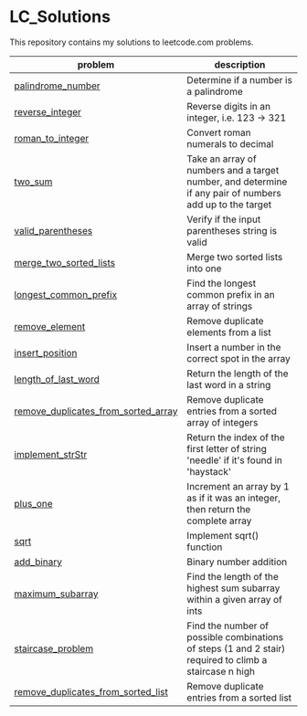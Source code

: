 # LC_Solutions
This repository contains my solutions to leetcode.com problems.

|problem|description|
|---|---|
|[palindrome_number](solutions/palindrome_number.py)|Determine if a number is a palindrome|
|[reverse_integer](solutions/reverse_integer.py)|Reverse digits in an integer, i.e. 123 -> 321|
|[roman_to_integer](solutions/roman_to_integer.py)|Convert roman numerals to decimal|
|[two_sum](solutions/two_sum.py)|Take an array of numbers and a target number, and determine if any pair of numbers add up to the target|
|[valid_parentheses](solutions/valid_parentheses.py)|Verify if the input parentheses string is valid|
|[merge_two_sorted_lists](solutions/merge_two_sorted_lists.py)|Merge two sorted lists into one|
|[longest_common_prefix](solutions/longest_common_prefix.py)|Find the longest common prefix in an array of strings|
|[remove_element](solutions/remove_element.py)|Remove duplicate elements from a list|
|[insert_position](solutions/insert_position.py)|Insert a number in the correct spot in the array|
|[length_of_last_word](solutions/length_of_last_word.py)|Return the length of the last word in a string|
|[remove_duplicates_from_sorted_array](solutions/remove_duplicates_from_sorted_array.py)|Remove duplicate entries from a sorted array of integers|
|[implement_strStr](solutions/implement_strstr.py)|Return the index of the first letter of string 'needle' if it's found in 'haystack'|
|[plus_one](solutions/plus_one.py)|Increment an array by 1 as if it was an integer, then return the complete array|
|[sqrt](solutions/sqrt.py)|Implement sqrt() function|
|[add_binary](solutions/add_binary.py)|Binary number addition|
|[maximum_subarray](solutions/maximum_subarray.py)|Find the length of the highest sum subarray within a given array of ints|
|[staircase_problem](solutions/staircase_problem.py)|Find the number of possible combinations of steps (1 and 2 stair) required to climb a staircase n high|
|[remove_duplicates_from_sorted_list](solutions/remove_duplicates_from_sorted_list.py)|Remove duplicate entries from a sorted list|
